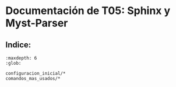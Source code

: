 # Documentación de T05: Sphinx y Myst-Parser

## Indice:

```{toctree}
:maxdepth: 6
:glob:

configuracion_inicial/*
comandos_mas_usados/*